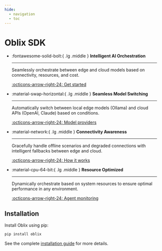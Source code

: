 ```yaml
---
hide:
  - navigation
  - toc
---
```


# Oblix SDK

<div class="grid cards" markdown>

-   :fontawesome-solid-bolt:{ .lg .middle } __Intelligent AI Orchestration__

    ---

    Seamlessly orchestrate between edge and cloud models based on connectivity, resources, and cost.

    [:octicons-arrow-right-24: Get started](getting-started/quickstart.md)

-   :material-swap-horizontal:{ .lg .middle } __Seamless Model Switching__

    ---

    Automatically switch between local edge models (Ollama) and cloud APIs (OpenAI, Claude) based on conditions.

    [:octicons-arrow-right-24: Model providers](providers/index.md)

-   :material-network:{ .lg .middle } __Connectivity Awareness__

    ---

    Gracefully handle offline scenarios and degraded connections with intelligent fallbacks between edge and cloud.

    [:octicons-arrow-right-24: How it works](core-concepts/index.md)

-   :material-cpu-64-bit:{ .lg .middle } __Resource Optimized__

    ---

    Dynamically orchestrate based on system resources to ensure optimal performance in any environment.

    [:octicons-arrow-right-24: Agent monitoring](core-concepts/agents.md)

</div>

## Installation

Install Oblix using pip:

```bash
pip install oblix
```

See the complete [installation guide](getting-started/installation.md) for more details.